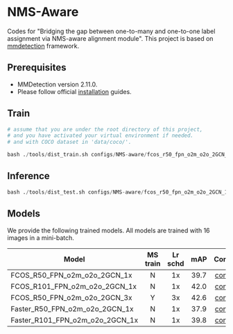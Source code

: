 # NMS-Aware
Codes for "Bridging the gap between one-to-many and one-to-one label assignment via NMS-aware alignment module". This project is based on [mmdetection](https://github.com/open-mmlab/mmdetection) framework.
## Prerequisites
- MMDetection version 2.11.0.
- Please follow official [installation](https://github.com/open-mmlab/mmdetection/blob/master/docs/en/get_started.md/#Installation) guides.
## Train

```python
# assume that you are under the root directory of this project,
# and you have activated your virtual environment if needed.
# and with COCO dataset in 'data/coco/'.

bash ./tools/dist_train.sh configs/NMS-aware/fcos_r50_fpn_o2m_o2o_2GCN_1x.py 2
```

## Inference

```python
bash ./tools/dist_test.sh configs/NMS-aware/fcos_r50_fpn_o2m_o2o_2GCN_1x.py work_dirs/fcos_r50_fpn_o2m_o2o_2GCN_1x/epoch_12.pth 4 --eval bbox
```

## Models

We provide the following trained models. All models are trained with 16 images in a mini-batch.

Model | MS train | Lr schd | mAP| Config | Download
---|:---:|:---:|:---:|:---:|:---:
FCOS_R50_FPN_o2m_o2o_2GCN_1x   | N | 1x | 39.7| [config](configs/NMS-aware/fcos_r50_fpn_o2m_o2o_2GCN_1x.py) | [baidu](https://pan.baidu.com/s/1ZQWsSyWRvJfNeCZoHMt-Jw)
FCOS_R101_FPN_o2m_o2o_2GCN_1x   | N | 1x | 42.0| [config](configs/NMS-aware/fcos_r101_fpn_o2m_o2o_2GCN_1x.py) | [baidu](https://pan.baidu.com/s/1425pZx7ppaA4Kugc4koiIQ)
FCOS_R50_FPN_o2m_o2o_2GCN_3x   | Y | 3x | 42.6| [config](configs/NMS-aware/fcos_r50_fpn_o2m_o2o_2GCN_3x_ms.py) | [baidu](https://pan.baidu.com/s/1E_Lsxj4GXhe7iPL6feVa5Q)
Faster_R50_FPN_o2m_o2o_2GCN_1x | N | 1x | 37.9| [config](configs/NMS-aware/faster_rcnn_r50_fpn_o2m_o2o_2GCN_1x.py) | [baidu](https://pan.baidu.com/s/1nTQSFRd_MsduMr0RN6dG8Q)
Faster_R101_FPN_o2m_o2o_2GCN_1x | N | 1x | 39.8| [config](configs/NMS-aware/faster_rcnn_r101_fpn_o2m_o2o_2GCN_1x.py) | [baidu](https://pan.baidu.com/s/1rjAwcX2rq5xTm7_9AdWR2Q)
